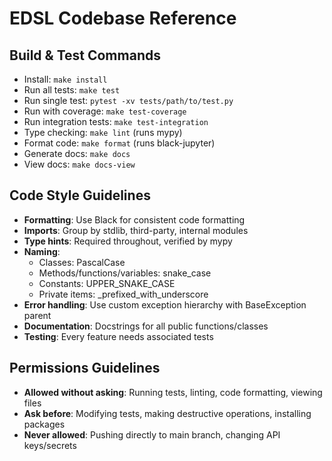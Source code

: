 # EDSL Codebase Reference

## Build & Test Commands
- Install: `make install`
- Run all tests: `make test`
- Run single test: `pytest -xv tests/path/to/test.py`
- Run with coverage: `make test-coverage`
- Run integration tests: `make test-integration`
- Type checking: `make lint` (runs mypy)
- Format code: `make format` (runs black-jupyter)
- Generate docs: `make docs`
- View docs: `make docs-view`

## Code Style Guidelines
- **Formatting**: Use Black for consistent code formatting
- **Imports**: Group by stdlib, third-party, internal modules
- **Type hints**: Required throughout, verified by mypy
- **Naming**: 
  - Classes: PascalCase
  - Methods/functions/variables: snake_case
  - Constants: UPPER_SNAKE_CASE
  - Private items: _prefixed_with_underscore
- **Error handling**: Use custom exception hierarchy with BaseException parent
- **Documentation**: Docstrings for all public functions/classes
- **Testing**: Every feature needs associated tests

## Permissions Guidelines
- **Allowed without asking**: Running tests, linting, code formatting, viewing files
- **Ask before**: Modifying tests, making destructive operations, installing packages
- **Never allowed**: Pushing directly to main branch, changing API keys/secrets